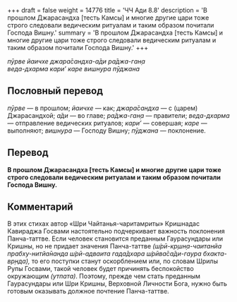 +++
draft = false
weight = 14776
title = 'ЧЧ Ади 8.8'
description = 'В прошлом Джарасандха [тесть Камсы] и многие другие цари тоже строго следовали ведическим ритуалам и таким образом почитали Господа Вишну.'
summary = 'В прошлом Джарасандха [тесть Камсы] и многие другие цари тоже строго следовали ведическим ритуалам и таким образом почитали Господа Вишну.'
+++

_пӯрве йаичхе джара̄сандха-а̄ди ра̄джа-ган̣а  
веда-дхарма кари’ каре вишн̣ура пӯджана_

## Пословный перевод

_пӯрве_ — в прошлом; _йаичхе_ — как; _джара̄сандха_ — с (царем) Джарасандхой; _а̄ди_ — во главе; _ра̄джа_\-_ган̣а_ — правители; _веда_\-_дхарма_ — отправление ведических ритуалов; _кари’_ — совершая; _каре_ — выполняют; _вишн̣ура_ — Господу Вишну; _пӯджана_ — поклонение.

## Перевод

**В прошлом Джарасандха \[тесть Камсы\] и многие другие цари тоже строго следовали ведическим ритуалам и таким образом почитали Господа Вишну.**

## Комментарий

В этих стихах автор «Шри Чайтанья-чаритамриты» Кришнадас Кавираджа Госвами настоятельно подчеркивает важность поклонения Панча-таттве. Если человек становится преданным Гаурасундары или Кришны, но не придает значения Панча-таттве _(ш́рӣ-кр̣шн̣а-чаитанйа прабху-нитйа̄нанда ш́рӣ-адваита гада̄дхара ш́рӣва̄са̄ди-гаура бхакта-вр̣нда),_ то его поступки станут оскорблением или, по словам Шрилы Рупы Госвами, такой человек будет причинять беспокойство окружающим _(утпата)_. Поэтому, прежде чем стать преданным Гаурасундары или Шри Кришны, Верховной Личности Бога, нужно быть готовым оказывать должное почтение Панча-таттве.
